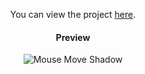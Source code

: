 <div align="center">

You can view the project [here](https://isbendiyarovanezrin.github.io/MouseMoveShadow "Click me!👥").

#### Preview

![Mouse Move Shadow](https://i.postimg.cc/T2HdDbPF/shadow.gif)

</div>
